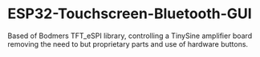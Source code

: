 # ESP32-Touchscreen-Bluetooth-GUI
Based of Bodmers TFT_eSPI library, controlling a TinySine amplifier board removing the need to but proprietary parts and use of hardware buttons.

